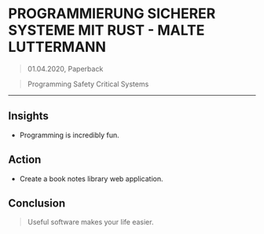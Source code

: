 # PROGRAMMIERUNG SICHERER SYSTEME MIT RUST - MALTE LUTTERMANN

> 01.04.2020, Paperback

> Programming 
> Safety Critical Systems
---

## Insights
- Programming is incredibly fun.

## Action
- Create a book notes library web application.

## Conclusion
> Useful software makes your life easier.